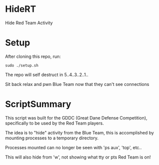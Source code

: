 # HideRT
Hide Red Team Activity

# Setup
After cloning this repo, run:

`sudo ./setup.sh`

The repo will self destruct in 5..4..3..2..1..

Sit back relax and pwn Blue Team now that they can't see connections

# ScriptSummary
This script was built for the GDDC (Great Dane Defense Competition), specifically to be used by the Red Team players.

The idea is to "hide" activity from the Blue Team, this is accomplished by mounting processes to a temporary directory.

Processes mounted can no longer be seen with 'ps aux', 'top', etc..

This will also hide from 'w', not showing what tty or pts Red Team is on!
